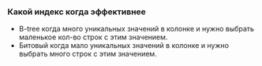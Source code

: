 ### Какой индекс когда эффективнее
  - B-tree когда много уникальных значений в колонке и нужно выбрать маленькое кол-во строк с этим значением. 
  - Битовый когда мало уникальных значений в колонке и нужно выбрать много строк с этим значением. 
  
  

